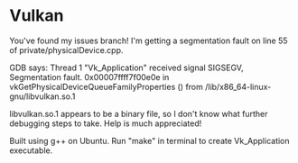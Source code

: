 # Vulkan

You've found my issues branch! I'm getting a segmentation fault on line 55 of private/physicalDevice.cpp.

GDB says:
Thread 1 "Vk_Application" received signal SIGSEGV, Segmentation fault.
0x00007ffff7f00e0e in vkGetPhysicalDeviceQueueFamilyProperties () from /lib/x86_64-linux-gnu/libvulkan.so.1

libvulkan.so.1 appears to be a binary file, so I don't know what further debugging steps to take. Help is much appreciated!

Built using g++ on Ubuntu. Run "make" in terminal to create Vk_Application executable.
